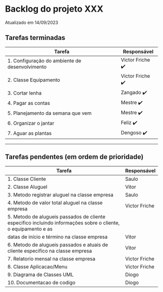 # Backlog do projeto XXX
Atualizado em 14/09/2023

## Tarefas terminadas

| Tarefa      | Responsável |
| ----------- | ----------- |
| 1. Configuração do ambiente de desenvolvimento      | Victor Friche  ✔️     |
| 2. Classe Equipamento   | Victor Friche ✔️       |
| 3. Cortar lenha   | Zangado ✔️       |
| 4. Pagar as contas   | Mestre ✔️       |
| 5. Planejamento da semana que vem   | Mestre ✔️       |
| 6. Organizar o jantar   | Feliz ✔️       |
| 7. Aguar as plantas   | Dengoso  ✔️      |
----

## Tarefas pendentes (em ordem de prioridade)

| Tarefa      | Responsável |
| ----------- | ----------- |
| 1. Classe Cliente  | Saulo |
| 2. Classe Aluguel | Vitor | 
| 3. Metodo registrar aluguel na classe empresa | Saulo |
| 4. Metodo de valor total aluguel na classe empresa | Victor Friche |
| 5. Metodo de alugueis passados de cliente especifico  incluindo informações sobre o cliente, o equipamento e as
datas de início e término na classe empresa | Vitor |
| 6. Metodo de alugueis passados e atuais de cliente especifico na classe empresa | Vitor |
| 7. Relatorio mensal na classe empresa | Victor Friche  |
| 8. Classe Aplicacao/Menu | Victor Friche | 
| 9. Diagrama de Classes UML | Diogo | 
| 10. Documentacao de codigo | Diogo | 
